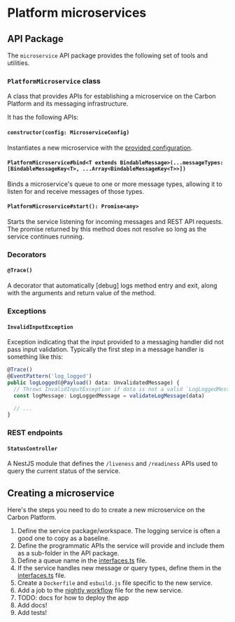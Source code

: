 # Platform microservices

## API Package

The `microservice` API package provides the following set of tools and utilities.

### `PlatformMicroservice` class

A class that provides APIs for establishing a microservice on the Carbon Platform and its messaging
infrastructure.

It has the following APIs:

#### `constructor(config: MicroserviceConfig)`

Instantiates a new microservice with the
[provided configuration](/packages/api/src/main/microservice/platform-microservice.ts).

#### `PlatformMicroservice#bind<T extends BindableMessage>(...messageTypes: [BindableMessageKey<T>, ...Array<BindableMessageKey<T>>])`

Binds a microservice's queue to one or more message types, allowing it to listen for and receive
messages of those types.

#### `PlatformMicroservice#start(): Promise<any>`

Starts the service listening for incoming messages and REST API requests. The promise returned by
this method does not resolve so long as the service continues running.

### Decorators

#### `@Trace()`

A decorator that automatically \[debug\] logs method entry and exit, along with the arguments and
return value of the method.

### Exceptions

#### `InvalidInputException`

Exception indicating that the input provided to a messaging handler did not pass input validation.
Typically the first step in a message handler is something like this:

```ts
@Trace()
@EventPattern('log_logged')
public logLogged(@Payload() data: UnvalidatedMessage) {
  // Throws InvalidInputException if data is not a valid `LogLoggedMessage`
  const logMessage: LogLoggedMessage = validateLogMessage(data)

  // ...
}
```

### REST endpoints

#### `StatusController`

A NestJS module that defines the `/liveness` and `/readiness` APIs used to query the current status
of the service.

## Creating a microservice

Here's the steps you need to do to create a new microservice on the Carbon Platform.

1. Define the service package/workspace. The logging service is often a good one to copy as a
   baseline.
2. Define the programmatic APIs the service will provide and include them as a sub-folder in the API
   package.
3. Define a queue name in the [interfaces.ts](packages/api/src/main/messaging/interfaces.ts) file.
4. If the service handles new message or query types, define them in the
   [interfaces.ts](packages/api/src/main/messaging/interfaces.ts) file.
5. Create a `Dockerfile` and `esbuild.js` file specific to the new service.
6. Add a job to the [nightly workflow](/.github/workflows/nightly.yml) file for the new service.
7. TODO: docs for how to deploy the app
8. Add docs!
9. Add tests!
